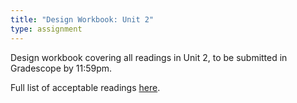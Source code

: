```yaml
---
title: "Design Workbook: Unit 2"
type: assignment
---
```

Design workbook covering all readings in Unit 2, to be submitted in Gradescope by 11:59pm.

Full list of acceptable readings [here](http://localhost:4000/4240_Syllabus/2021/09/29/DW2-READINGS.html).